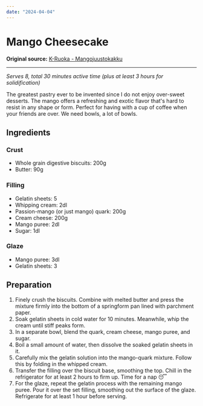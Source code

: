 ```yaml
---
date: "2024-04-04"
---
```


# Mango Cheesecake

**Original source:** [K-Ruoka - Mangojuustokakku](https://www.k-ruoka.fi/reseptit/mangojuustokakku)

---

*Serves 8, total 30 minutes active time (plus at least 3 hours for solidification)*

The greatest pastry ever to be invented since I do not enjoy over-sweet desserts. The mango offers a refreshing and exotic flavor that's hard to resist in any shape or form. Perfect for having with a cup of coffee when your friends are over. We need bowls, a lot of bowls.

## Ingredients

### Crust
- Whole grain digestive biscuits: 200g
- Butter: 90g

### Filling
- Gelatin sheets: 5
- Whipping cream: 2dl
- Passion-mango (or just mango) quark: 200g
- Cream cheese: 200g
- Mango puree: 2dl
- Sugar: 1dl

### Glaze
- Mango puree: 3dl
- Gelatin sheets: 3

## Preparation
1. Finely crush the biscuits. Combine with melted butter and press the mixture firmly into the bottom of a springform pan lined with parchment paper.
2. Soak gelatin sheets in cold water for 10 minutes. Meanwhile, whip the cream until stiff peaks form.
3. In a separate bowl, blend the quark, cream cheese, mango puree, and sugar.
4. Boil a small amount of water, then dissolve the soaked gelatin sheets in it.
5. Carefully mix the gelatin solution into the mango-quark mixture. Follow this by folding in the whipped cream.
6. Transfer the filling over the biscuit base, smoothing the top. Chill in the refrigerator for at least 2 hours to firm up. Time for a nap 😴
7. For the glaze, repeat the gelatin process with the remaining mango puree. Pour it over the set filling, smoothing out the surface of the glaze. Refrigerate for at least 1 hour before serving.
